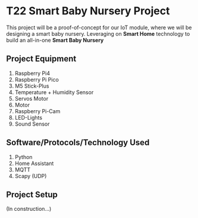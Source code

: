 # T22 Smart Baby Nursery Project
This project will be a proof-of-concept for our IoT module, where we will be designing a smart baby nursery. Leveraging on **Smart Home** technology to build an all-in-one **Smart Baby Nursery**

## Project Equipment
1. Raspberry Pi4
2. Raspberry Pi Pico
3. M5 Stick-Plus
4. Temperature + Humidity Sensor
5. Servos Motor
6. Motor
7. Raspberry Pi-Cam
8. LED-Lights
9. Sound Sensor

## Software/Protocols/Technology Used
1. Python
2. Home Assistant
3. MQTT
2. Scapy (UDP)

## Project Setup
(In construction...)


